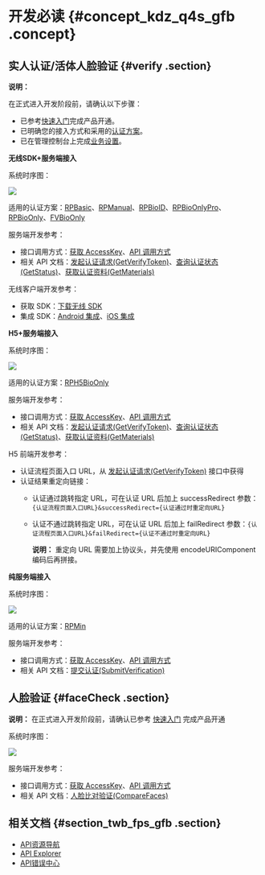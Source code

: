 # 开发必读 {#concept_kdz_q4s_gfb .concept}

## 实人认证/活体人脸验证 {#verify .section}

**说明：** 

在正式进入开发阶段前，请确认以下步骤：

-   已参考[快速入门](https://help.aliyun.com/document_detail/58646.html)完成产品开通。
-   已明确您的接入方式和采用的[认证方案](https://help.aliyun.com/document_detail/61362.html)。
-   已在管理控制台上完成[业务设置](https://help.aliyun.com/document_detail/59975.html)。

**无线SDK+服务端接入**

系统时序图：

![](http://static-aliyun-doc.oss-cn-hangzhou.aliyuncs.com/assets/img/13530/154762129412862_zh-CN.jpg)

适用的认证方案：[RPBasic](https://help.aliyun.com/document_detail/61362.html#RPBasic)、[RPManual](https://help.aliyun.com/document_detail/61362.html#RPManual)、[RPBioID](https://help.aliyun.com/document_detail/61362.html#RPBioID)、[RPBioOnlyPro](https://help.aliyun.com/document_detail/61362.html#RPBioOnlyPro)、[RPBioOnly](https://help.aliyun.com/document_detail/61362.html#RPBioOnly)、[FVBioOnly](https://help.aliyun.com/document_detail/61362.html#FVBioOnly)

服务端开发参考：

-   接口调用方式：[获取 AccessKey](https://help.aliyun.com/document_detail/63821.html)、[API 调用方式](https://help.aliyun.com/document_detail/60687.html)
-   相关 API 文档：[发起认证请求\(GetVerifyToken\)](https://help.aliyun.com/document_detail/57050.html)、[查询认证状态\(GetStatus\)](https://help.aliyun.com/document_detail/57049.html)、[获取认证资料\(GetMaterials\)](https://help.aliyun.com/document_detail/57641.html)

无线客户端开发参考：

-   获取 SDK：[下载无线 SDK](https://help.aliyun.com/document_detail/59341.html)
-   集成 SDK：[Android 集成](https://help.aliyun.com/document_detail/57930.html)、[iOS 集成](https://help.aliyun.com/document_detail/57932.html)

**H5+服务端接入**

系统时序图：

![](http://static-aliyun-doc.oss-cn-hangzhou.aliyuncs.com/assets/img/13530/154762129412863_zh-CN.jpg)

适用的认证方案：[RPH5BioOnly](https://help.aliyun.com/document_detail/61362.html#RPH5BioOnly)

服务端开发参考：

-   接口调用方式：[获取 AccessKey](https://help.aliyun.com/document_detail/63821.html)、[API 调用方式](https://help.aliyun.com/document_detail/60687.html)
-   相关 API 文档：[发起认证请求\(GetVerifyToken\)](https://help.aliyun.com/document_detail/57050.html)、[查询认证状态\(GetStatus\)](https://help.aliyun.com/document_detail/57049.html)、[获取认证资料\(GetMaterials\)](https://help.aliyun.com/document_detail/57641.html)

H5 前端开发参考：

-   认证流程页面入口 URL，从 [发起认证请求\(GetVerifyToken\)](https://help.aliyun.com/document_detail/57050.html) 接口中获得
-   认证结果重定向链接：
    -   认证通过跳转指定 URL，可在认证 URL 后加上 successRedirect 参数：`{认证流程页面入口URL}&successRedirect={认证通过时重定向URL}`
    -   认证不通过跳转指定 URL，可在认证 URL 后加上 failRedirect 参数：`{认证流程页面入口URL}&failRedirect={认证不通过时重定向URL}`

        **说明：** 重定向 URL 需要加上协议头，并先使用 encodeURIComponent 编码后再拼接。


**纯服务端接入**

系统时序图：

![](http://static-aliyun-doc.oss-cn-hangzhou.aliyuncs.com/assets/img/13530/154762129412864_zh-CN.jpg)

适用的认证方案：[RPMin](https://help.aliyun.com/document_detail/61362.html#RPMin)

服务端开发参考：

-   接口调用方式：[获取 AccessKey](https://help.aliyun.com/document_detail/63821.html)、[API 调用方式](https://help.aliyun.com/document_detail/60687.html)
-   相关 API 文档：[提交认证\(SubmitVerification\)](https://help.aliyun.com/document_detail/95115.html)

## 人脸验证 {#faceCheck .section}

**说明：** 在正式进入开发阶段前，请确认已参考 [快速入门](https://help.aliyun.com/document_detail/58646.html) 完成产品开通

系统时序图：

![](http://static-aliyun-doc.oss-cn-hangzhou.aliyuncs.com/assets/img/13530/154762129412865_zh-CN.jpg)

服务端开发参考：

-   接口调用方式：[获取 AccessKey](https://help.aliyun.com/document_detail/63821.html)、[API 调用方式](https://help.aliyun.com/document_detail/60687.html)
-   相关 API 文档：[人脸比对验证\(CompareFaces\)](https://help.aliyun.com/document_detail/59317.html)

## 相关文档 {#section_twb_fps_gfb .section}

-   [API资源导航](https://developer.aliyun.com/)
-   [API Explorer](https://api.aliyun.com/)
-   [API错误中心](https://error-center.aliyun.com/)

